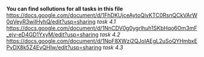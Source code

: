 **You can find sollutions for all tasks in this file**
https://docs.google.com/document/d/1FhDKUjceAytoQivKTC0RsnQCkVArW0qVeyR3wiIHyhQ/edit?usp=sharing *task 4.1*
https://docs.google.com/document/d/1NnCDV0g0ygrlhuh1SKbHqo6Om3mF_ejv-eD4GD1YxyM/edit?usp=sharing *task 4.2*
https://docs.google.com/document/d/1NpF8XWzi2QJoIAEgL2uSoQYHmbxEPvDX8k5Z4EvQHIw/edit?usp=sharing *task 4.3*
